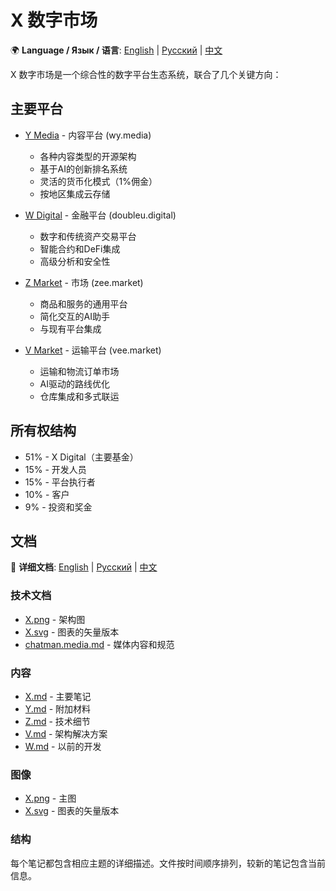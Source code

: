# X 数字市场

🌍 **Language / Язык / 语言**: [English](README.md) | [Русский](README.ru.md) | [中文](README.zh.md)

X 数字市场是一个综合性的数字平台生态系统，联合了几个关键方向：

## 主要平台

- [Y Media](Y.md) - 内容平台 (wy.media)
  - 各种内容类型的开源架构
  - 基于AI的创新排名系统
  - 灵活的货币化模式（1%佣金）
  - 按地区集成云存储

- [W Digital](W.md) - 金融平台 (doubleu.digital)
  - 数字和传统资产交易平台
  - 智能合约和DeFi集成
  - 高级分析和安全性

- [Z Market](Z.md) - 市场 (zee.market)
  - 商品和服务的通用平台
  - 简化交互的AI助手
  - 与现有平台集成

- [V Market](V.md) - 运输平台 (vee.market)
  - 运输和物流订单市场
  - AI驱动的路线优化
  - 仓库集成和多式联运

## 所有权结构

- 51% - X Digital（主要基金）
- 15% - 开发人员
- 15% - 平台执行者
- 10% - 客户
- 9% - 投资和奖金

## 文档

📖 **详细文档**: [English](/en/) | [Русский](/ru/) | [中文](/cn/)

### 技术文档

- [X.png](X.png) - 架构图
- [X.svg](X.svg) - 图表的矢量版本
- [chatman.media.md](chatman.media.md) - 媒体内容和规范

### 内容

- [X.md](X.md) - 主要笔记
- [Y.md](Y.md) - 附加材料
- [Z.md](Z.md) - 技术细节
- [V.md](V.md) - 架构解决方案
- [W.md](W.md) - 以前的开发

### 图像

- [X.png](X.png) - 主图
- [X.svg](X.svg) - 图表的矢量版本

### 结构

每个笔记都包含相应主题的详细描述。文件按时间顺序排列，较新的笔记包含当前信息。